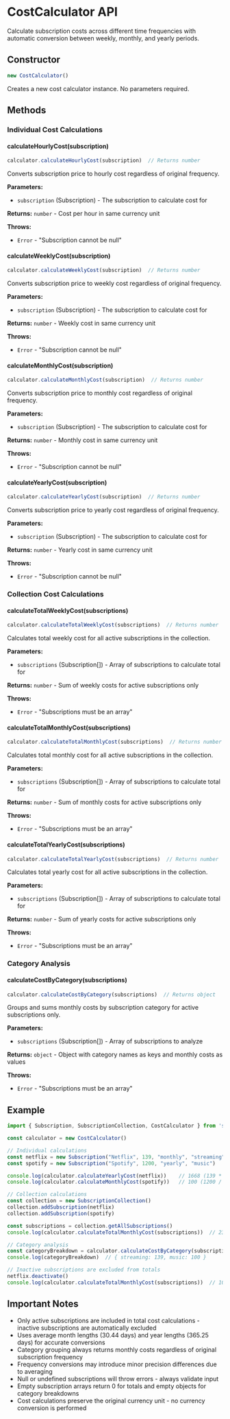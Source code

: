 # CostCalculator API

Calculate subscription costs across different time frequencies with automatic conversion between weekly, monthly, and yearly periods.

## Constructor

```javascript
new CostCalculator()
```

Creates a new cost calculator instance. No parameters required.

## Methods

### Individual Cost Calculations

#### calculateHourlyCost(subscription)
```javascript
calculator.calculateHourlyCost(subscription)  // Returns number
```
Converts subscription price to hourly cost regardless of original frequency.

**Parameters:**
- `subscription` (Subscription) - The subscription to calculate cost for

**Returns:** `number` - Cost per hour in same currency unit

**Throws:**
- `Error` - "Subscription cannot be null"

#### calculateWeeklyCost(subscription)
```javascript
calculator.calculateWeeklyCost(subscription)  // Returns number
```
Converts subscription price to weekly cost regardless of original frequency.

**Parameters:**
- `subscription` (Subscription) - The subscription to calculate cost for

**Returns:** `number` - Weekly cost in same currency unit

**Throws:**
- `Error` - "Subscription cannot be null"

#### calculateMonthlyCost(subscription)
```javascript
calculator.calculateMonthlyCost(subscription)  // Returns number
```
Converts subscription price to monthly cost regardless of original frequency.

**Parameters:**
- `subscription` (Subscription) - The subscription to calculate cost for

**Returns:** `number` - Monthly cost in same currency unit

**Throws:**
- `Error` - "Subscription cannot be null"

#### calculateYearlyCost(subscription)
```javascript
calculator.calculateYearlyCost(subscription)  // Returns number
```
Converts subscription price to yearly cost regardless of original frequency.

**Parameters:**
- `subscription` (Subscription) - The subscription to calculate cost for

**Returns:** `number` - Yearly cost in same currency unit

**Throws:**
- `Error` - "Subscription cannot be null"

### Collection Cost Calculations

#### calculateTotalWeeklyCost(subscriptions)
```javascript
calculator.calculateTotalWeeklyCost(subscriptions)  // Returns number
```
Calculates total weekly cost for all active subscriptions in the collection.

**Parameters:**
- `subscriptions` (Subscription[]) - Array of subscriptions to calculate total for

**Returns:** `number` - Sum of weekly costs for active subscriptions only

**Throws:**
- `Error` - "Subscriptions must be an array"

#### calculateTotalMonthlyCost(subscriptions)
```javascript
calculator.calculateTotalMonthlyCost(subscriptions)  // Returns number
```
Calculates total monthly cost for all active subscriptions in the collection.

**Parameters:**
- `subscriptions` (Subscription[]) - Array of subscriptions to calculate total for

**Returns:** `number` - Sum of monthly costs for active subscriptions only

**Throws:**
- `Error` - "Subscriptions must be an array"

#### calculateTotalYearlyCost(subscriptions)
```javascript
calculator.calculateTotalYearlyCost(subscriptions)  // Returns number
```
Calculates total yearly cost for all active subscriptions in the collection.

**Parameters:**
- `subscriptions` (Subscription[]) - Array of subscriptions to calculate total for

**Returns:** `number` - Sum of yearly costs for active subscriptions only

**Throws:**
- `Error` - "Subscriptions must be an array"

### Category Analysis

#### calculateCostByCategory(subscriptions)
```javascript
calculator.calculateCostByCategory(subscriptions)  // Returns object
```
Groups and sums monthly costs by subscription category for active subscriptions only.

**Parameters:**
- `subscriptions` (Subscription[]) - Array of subscriptions to analyze

**Returns:** `object` - Object with category names as keys and monthly costs as values

**Throws:**
- `Error` - "Subscriptions must be an array"

## Example

```javascript
import { Subscription, SubscriptionCollection, CostCalculator } from 'subscription-tracker'

const calculator = new CostCalculator()

// Individual calculations
const netflix = new Subscription("Netflix", 139, "monthly", "streaming")
const spotify = new Subscription("Spotify", 1200, "yearly", "music")

console.log(calculator.calculateYearlyCost(netflix))    // 1668 (139 * 12)
console.log(calculator.calculateMonthlyCost(spotify))   // 100 (1200 / 12)

// Collection calculations
const collection = new SubscriptionCollection()
collection.addSubscription(netflix)
collection.addSubscription(spotify)

const subscriptions = collection.getAllSubscriptions()
console.log(calculator.calculateTotalMonthlyCost(subscriptions))  // 239 (139 + 100)

// Category analysis
const categoryBreakdown = calculator.calculateCostByCategory(subscriptions)
console.log(categoryBreakdown)  // { streaming: 139, music: 100 }

// Inactive subscriptions are excluded from totals
netflix.deactivate()
console.log(calculator.calculateTotalMonthlyCost(subscriptions))  // 100 (only Spotify)
```

## Important Notes

- Only active subscriptions are included in total cost calculations - inactive subscriptions are automatically excluded
- Uses average month lengths (30.44 days) and year lengths (365.25 days) for accurate conversions
- Category grouping always returns monthly costs regardless of original subscription frequency
- Frequency conversions may introduce minor precision differences due to averaging
- Null or undefined subscriptions will throw errors - always validate input
- Empty subscription arrays return 0 for totals and empty objects for category breakdowns
- Cost calculations preserve the original currency unit - no currency conversion is performed